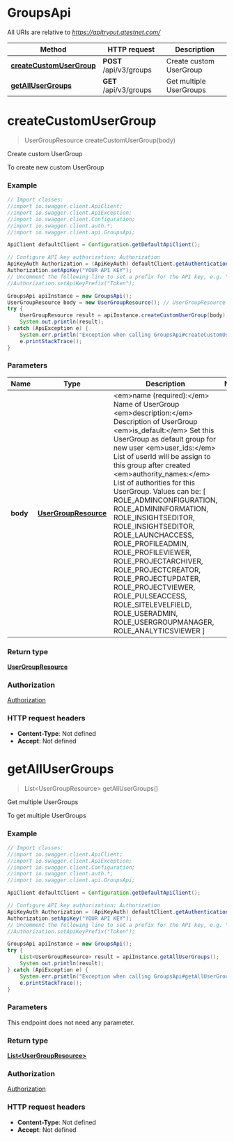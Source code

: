 # GroupsApi

All URIs are relative to *https://apitryout.qtestnet.com/*

Method | HTTP request | Description
------------- | ------------- | -------------
[**createCustomUserGroup**](GroupsApi.md#createCustomUserGroup) | **POST** /api/v3/groups | Create custom UserGroup
[**getAllUserGroups**](GroupsApi.md#getAllUserGroups) | **GET** /api/v3/groups | Get multiple UserGroups


<a name="createCustomUserGroup"></a>
# **createCustomUserGroup**
> UserGroupResource createCustomUserGroup(body)

Create custom UserGroup

To create new custom UserGroup

### Example
```java
// Import classes:
//import io.swagger.client.ApiClient;
//import io.swagger.client.ApiException;
//import io.swagger.client.Configuration;
//import io.swagger.client.auth.*;
//import io.swagger.client.api.GroupsApi;

ApiClient defaultClient = Configuration.getDefaultApiClient();

// Configure API key authorization: Authorization
ApiKeyAuth Authorization = (ApiKeyAuth) defaultClient.getAuthentication("Authorization");
Authorization.setApiKey("YOUR API KEY");
// Uncomment the following line to set a prefix for the API key, e.g. "Token" (defaults to null)
//Authorization.setApiKeyPrefix("Token");

GroupsApi apiInstance = new GroupsApi();
UserGroupResource body = new UserGroupResource(); // UserGroupResource | <em>name (required):</em> Name of UserGroup  <em>description:</em> Description of UserGroup  <em>is_default:</em> Set this UserGroup as default group for new user  <em>user_ids:</em> List of userId will be assign to this group after created  <em>authority_names:</em> List of authorities for this UserGroup. Values can be: [ ROLE_ADMINCONFIGURATION, ROLE_ADMININFORMATION, ROLE_INSIGHTSEDITOR, ROLE_INSIGHTSEDITOR, ROLE_LAUNCHACCESS, ROLE_PROFILEADMIN, ROLE_PROFILEVIEWER, ROLE_PROJECTARCHIVER, ROLE_PROJECTCREATOR, ROLE_PROJECTUPDATER, ROLE_PROJECTVIEWER, ROLE_PULSEACCESS, ROLE_SITELEVELFIELD, ROLE_USERADMIN, ROLE_USERGROUPMANAGER, ROLE_ANALYTICSVIEWER ]
try {
    UserGroupResource result = apiInstance.createCustomUserGroup(body);
    System.out.println(result);
} catch (ApiException e) {
    System.err.println("Exception when calling GroupsApi#createCustomUserGroup");
    e.printStackTrace();
}
```

### Parameters

Name | Type | Description  | Notes
------------- | ------------- | ------------- | -------------
 **body** | [**UserGroupResource**](UserGroupResource.md)| &lt;em&gt;name (required):&lt;/em&gt; Name of UserGroup  &lt;em&gt;description:&lt;/em&gt; Description of UserGroup  &lt;em&gt;is_default:&lt;/em&gt; Set this UserGroup as default group for new user  &lt;em&gt;user_ids:&lt;/em&gt; List of userId will be assign to this group after created  &lt;em&gt;authority_names:&lt;/em&gt; List of authorities for this UserGroup. Values can be: [ ROLE_ADMINCONFIGURATION, ROLE_ADMININFORMATION, ROLE_INSIGHTSEDITOR, ROLE_INSIGHTSEDITOR, ROLE_LAUNCHACCESS, ROLE_PROFILEADMIN, ROLE_PROFILEVIEWER, ROLE_PROJECTARCHIVER, ROLE_PROJECTCREATOR, ROLE_PROJECTUPDATER, ROLE_PROJECTVIEWER, ROLE_PULSEACCESS, ROLE_SITELEVELFIELD, ROLE_USERADMIN, ROLE_USERGROUPMANAGER, ROLE_ANALYTICSVIEWER ] |

### Return type

[**UserGroupResource**](UserGroupResource.md)

### Authorization

[Authorization](../README.md#Authorization)

### HTTP request headers

 - **Content-Type**: Not defined
 - **Accept**: Not defined

<a name="getAllUserGroups"></a>
# **getAllUserGroups**
> List&lt;UserGroupResource&gt; getAllUserGroups()

Get multiple UserGroups

To get multiple UserGroups

### Example
```java
// Import classes:
//import io.swagger.client.ApiClient;
//import io.swagger.client.ApiException;
//import io.swagger.client.Configuration;
//import io.swagger.client.auth.*;
//import io.swagger.client.api.GroupsApi;

ApiClient defaultClient = Configuration.getDefaultApiClient();

// Configure API key authorization: Authorization
ApiKeyAuth Authorization = (ApiKeyAuth) defaultClient.getAuthentication("Authorization");
Authorization.setApiKey("YOUR API KEY");
// Uncomment the following line to set a prefix for the API key, e.g. "Token" (defaults to null)
//Authorization.setApiKeyPrefix("Token");

GroupsApi apiInstance = new GroupsApi();
try {
    List<UserGroupResource> result = apiInstance.getAllUserGroups();
    System.out.println(result);
} catch (ApiException e) {
    System.err.println("Exception when calling GroupsApi#getAllUserGroups");
    e.printStackTrace();
}
```

### Parameters
This endpoint does not need any parameter.

### Return type

[**List&lt;UserGroupResource&gt;**](UserGroupResource.md)

### Authorization

[Authorization](../README.md#Authorization)

### HTTP request headers

 - **Content-Type**: Not defined
 - **Accept**: Not defined

